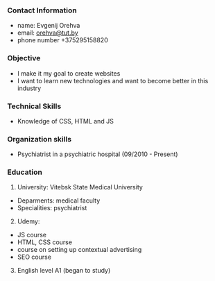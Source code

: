### Contact Information

 - name: Evgenij Orehva 
 - email: orehva@tut.by 
 - phone number +375295158820

 ### Objective

- I make it my goal to create websites
- I want to learn new technologies and want to become better in this industry

### Technical Skills

- Knowledge of CSS, HTML and JS

### Organization skills
- Psychiatrist in a psychiatric hospital (09/2010 - Present)

### Education

 1. University:  Vitebsk State Medical University
- Deparments:  medical faculty
- Specialities: psychiatrist

2. Udemy:  
- JS course
- HTML, CSS course
- course on setting up contextual advertising
- SEO course

3. English level
A1 (began to study)